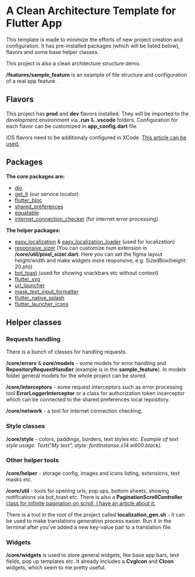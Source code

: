 # A Clean Architecture Template for Flutter App

This template is made to minimize the efforts of new project creation and configuration. It has pre-installed packages (which will be listed below), flavors and some base helper classes.

This project is also a clean architecture structure demo.

**/features/sample_feature** is an example of file structure and configuration of a real app feature.
## Flavors

This project has **prod** and **dev** flavors installed. They will be imported to the development environment via **.run** & **.vscode** folders. Configuration for each flavor can be customized in **app_config.dart** file.

IOS flavors need to be additionaly configured in XCode. [This article can be used.](https://medium.com/@animeshjain/build-flavors-in-flutter-android-and-ios-with-different-firebase-projects-per-flavor-27c5c5dac10b)
## Packages
**The core packages are:**
- [dio](https://pub.dev/packages/dio)
- [get_it](https://pub.dev/packages/get_it) (our service locator)
- [flutter_bloc](https://pub.dev/packages/flutter_bloc)
- [shared_preferences](https://pub.dev/packages/shared_preferences)
- [equatable](https://pub.dev/packages/equatable)
- [internet_connection_checker](https://pub.dev/packages/internet_connection_checker) (for internet error processing).

**The helper packages:**
- [easy_localization](https://pub.dev/packages/easy_localization) & [easy_localization_loader](https://pub.dev/packages/easy_localization_loader) (used for localization)
- [responsive_sizer](https://pub.dev/packages/responsive_sizer) (You can customize num extension in **/core/util/pixel_sizer.dart**. Here you can set the figma layout height/width and make widgets more responsive, e.g. SizedBox(height: 20.ph))
- [bot_toast](https://pub.dev/packages/bot_toast) (used for showing snackbars etc without context)
- [flutter_svg](https://pub.dev/packages/flutter_svg)
- [url_launcher](https://pub.dev/packages/url_launcher)
- [mask_text_input_formatter](https://pub.dev/packages/mask_text_input_formatter)
- [flutter_native_splash](https://pub.dev/packages/flutter_native_splash)
- [flutter_launcher_icons](https://pub.dev/packages/flutter_launcher_icons)
## Helper classes
### Requests handling
There is a bunch of classes for handling requests. 

**/core/errors** & **core/models** - some models for error handling and **RepositoryRequestHandler** (example is in the **sample_feature**). In models folder general models for the whole project can be stored.

**/core/interceptors** - some request interceptors such as error processing tool **ErrorLoggerInterceptor** or a class for authorization token incerceptor which can be connected to the shared preferences local repository.

**/core/network** - a tool for internet connection checking.
### Style classes
**/core/style** - colors, paddings, borders, text styles etc. *Example of text style usage: Text("My text", style: fontInstanse.s14.w600.black).*
### Other helper tools
**/core/helper** - storage config, images and icons listing, extensions, text masks etc.

**/core/util** - tools for opening urls, pop ups, bottom sheets, showing notifications via bot_toast etc. 
There is also a **PaginationScrollController** [class for infinite pagination on scroll, I have an article about it.](https://medium.com/@m1nori/flutter-pagination-without-any-packages-8c24095555b3)

There is a tool in the root of the project called **localization_gen.sh** - it can be used to make translations generation process easier. Run it in the terminal after you've added a new key-value pair to a translation file.
### Widgets
**/core/widgets** is used to store general widgets, like base app bars, text fields, pop up templates etc. It already includes a **CvgIcon** and **CIcon** widgets, which seem to me pretty useful.
